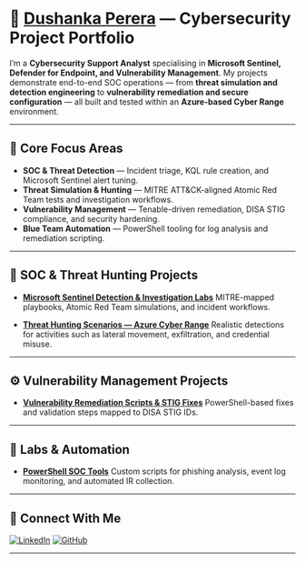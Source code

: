 # 🔐 [Dushanka Perera](https://www.linkedin.com/in/dushanka-perera/) — Cybersecurity Project Portfolio

I’m a **Cybersecurity Support Analyst** specialising in **Microsoft Sentinel, Defender for Endpoint, and Vulnerability Management**.
My projects demonstrate end-to-end SOC operations — from **threat simulation and detection engineering** to **vulnerability remediation and secure configuration** — all built and tested within an **Azure-based Cyber Range** environment.

---

## 🧠 Core Focus Areas

* **SOC & Threat Detection** — Incident triage, KQL rule creation, and Microsoft Sentinel alert tuning.
* **Threat Simulation & Hunting** — MITRE ATT&CK-aligned Atomic Red Team tests and investigation workflows.
* **Vulnerability Management** — Tenable-driven remediation, DISA STIG compliance, and security hardening.
* **Blue Team Automation** — PowerShell tooling for log analysis and remediation scripting.

---

## 🚨 SOC & Threat Hunting Projects

* **[Microsoft Sentinel Detection & Investigation Labs](https://github.com/dushanka-p/soc-playbooks-portfolio)**
  MITRE-mapped playbooks, Atomic Red Team simulations, and incident workflows.

* **[Threat Hunting Scenarios — Azure Cyber Range](https://github.com/dushanka-p/threat-hunting/tree/main)**
  Realistic detections for activities such as lateral movement, exfiltration, and credential misuse.

---

## ⚙️ Vulnerability Management Projects

* **[Vulnerability Remediation Scripts & STIG Fixes](https://github.com/dushanka-p/vulnerability-management-remediations)**
  PowerShell-based fixes and validation steps mapped to DISA STIG IDs.

---

## 🧩 Labs & Automation

* **[PowerShell SOC Tools](https://github.com/dushanka-p/SOC-PowerShell-Tools)**
  Custom scripts for phishing analysis, event log monitoring, and automated IR collection.

---

## 🤝 Connect With Me

[![LinkedIn](https://img.shields.io/badge/LinkedIn-Dushanka%20Perera-blue?logo=linkedin)](https://www.linkedin.com/in/dushanka-perera/)
[![GitHub](https://img.shields.io/badge/GitHub-dushanka--p-lightgrey?logo=github)](https://github.com/dushanka-p)

---
